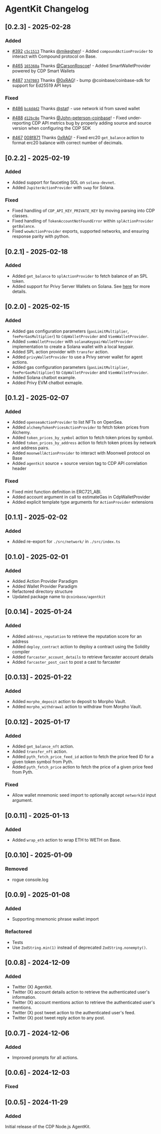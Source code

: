 # AgentKit Changelog

## [0.2.3] - 2025-02-28

### Added

- [#392](https://github.com/coinbase/agentkit/pull/392) [`c5c1513`](https://github.com/coinbase/agentkit/commit/c5c1513933626bd6aef42652a875accb0c95d82e) Thanks [@mikeghen](https://github.com/mikeghen)! - Added `compoundActionProvider` to interact with Compound protocol on Base.

- [#465](https://github.com/coinbase/agentkit/pull/465) [`165360a`](https://github.com/coinbase/agentkit/commit/165360a108ccf1ce1142ebba875c86fbaa823a6c) Thanks [@CarsonRoscoe](https://github.com/CarsonRoscoe)! - Added SmartWalletProvider powered by CDP Smart Wallets

- [#487](https://github.com/coinbase/agentkit/pull/487) [`37d7083`](https://github.com/coinbase/agentkit/commit/37d70831cb0cfe1addb6a61c420c2a8d296bd64e) Thanks [@0xRAG](https://github.com/0xRAG)! - bump @coinbase/coinbase-sdk for support for Ed25519 API keys

### Fixed

- [#486](https://github.com/coinbase/agentkit/pull/486) [`bc4d4d2`](https://github.com/coinbase/agentkit/commit/bc4d4d219b706c4902ff402de49aae3d11c11952) Thanks [@stat](https://github.com/stat)! - use network id from saved wallet

- [#488](https://github.com/coinbase/agentkit/pull/488) [`d12bc8e`](https://github.com/coinbase/agentkit/commit/d12bc8e29c8a4dd8b36788e4e244eca7eddd575e) Thanks [@John-peterson-coinbase](https://github.com/John-peterson-coinbase)! - Fixed under-reporting CDP API metrics bug by properly adding source and source version when configuring the CDP SDK

- [#467](https://github.com/coinbase/agentkit/pull/467) [008f871](https://github.com/coinbase/agentkit/commit/008f871d1c9ebf4fcb5600584b066bdc6d69c8b9) Thanks [0xRAG](https://github.com/0xRAG)! - Fixed erc20 `get_balance` action to format erc20 balance with correct number of decimals.

## [0.2.2] - 2025-02-19

### Added

- Added support for fauceting SOL on `solana-devnet`.
- Added `JupiterActionProvider` with `swap` for Solana.

### Fixed

- Fixed handling of `CDP_API_KEY_PRIVATE_KEY` by moving parsing into CDP classes.
- Fixed handling of `TokenAccountNotFoundError` within `splActionProvider` `getBalance`.
- Fixed `wowActionProvider` exports, supported networks, and ensuring response parity with python.

## [0.2.1] - 2025-02-18

### Added

- Added `get_balance` to `splActionProvider` to fetch balance of an SPL token.
- Added support for Privy Server Wallets on Solana. See [here](https://github.com/coinbase/agentkit/blob/main/typescript/agentkit/README.md#privywalletprovider-solana) for more details.

## [0.2.0] - 2025-02-15

### Added

- Added gas configuration parameters (`gasLimitMultiplier`, `feePerGasMultiplier`) to `CdpWalletProvider` and `ViemWalletProvider`.
- Added `svmWalletProvider` with `solanaKeypairWalletProvider` implementation to create a Solana wallet with a local keypair.
- Added SPL action provider with `transfer` action.
- Added `privyWalletProvider` to use a Privy server wallet for agent actions.
- Added gas configuration parameters (`gasLimitMultiplier`, `feePerGasMultiplier`) to `CdpWalletProvider` and `ViemWalletProvider`.
- Added Solana chatbot example.
- Added Privy EVM chatbot exmaple.

## [0.1.2] - 2025-02-07

### Added

- Added `openseaActionProvider` to list NFTs on OpenSea.
- Added `alchemyTokenPricesActionProvider` to fetch token prices from Alchemy.
- Added `token_prices_by_symbol` action to fetch token prices by symbol.
- Added `token_prices_by_address` action to fetch token prices by network and address pairs.
- Added `moonwellActionProvider` to interact with Moonwell protocol on Base
- Added `agentkit` source + source version tag to CDP API correlation header

### Fixed

- Fixed mint function definition in ERC721_ABI.
- Added account argument in call to estimateGas in CdpWalletProvider
- Added explicit template type arguments for `ActionProvider` extensions

## [0.1.1] - 2025-02-02

### Added

- Added re-export for `./src/network/` in `./src/index.ts`

## [0.1.0] - 2025-02-01

### Added

- Added Action Provider Paradigm
- Added Wallet Provider Paradigm
- Refactored directory structure
- Updated package name to `@coinbase/agentkit`

## [0.0.14] - 2025-01-24

### Added

- Added `address_reputation` to retrieve the reputation score for an address
- Added `deploy_contract` action to deploy a contract using the Solidity compiler
- Added `farcaster_account_details` to retrieve farcaster account details
- Added `farcaster_post_cast` to post a cast to farcaster

## [0.0.13] - 2025-01-22

### Added

- Added `morpho_deposit` action to deposit to Morpho Vault.
- Added `morpho_withdrawal` action to withdraw from Morpho Vault.

## [0.0.12] - 2025-01-17

### Added

- Added `get_balance_nft` action.
- Added `transfer_nft` action.
- Added `pyth_fetch_price_feed_id` action to fetch the price feed ID for a given token symbol from Pyth.
- Added `pyth_fetch_price` action to fetch the price of a given price feed from Pyth.

### Fixed

- Allow wallet mnemonic seed import to optionally accept `networkId` input argument.

## [0.0.11] - 2025-01-13

### Added

- Added `wrap_eth` action to wrap ETH to WETH on Base.

## [0.0.10] - 2025-01-09

### Removed

- rogue console.log

## [0.0.9] - 2025-01-08

### Added

- Supporting mnemonic phrase wallet import

### Refactored

- Tests
- Use `ZodString.min(1)` instead of deprecated `ZodString.nonempty()`.

## [0.0.8] - 2024-12-09

### Added

- Twitter (X) Agentkit.
- Twitter (X) account details action to retrieve the authenticated user's information.
- Twitter (X) account mentions action to retrieve the authenticated user's mentions.
- Twitter (X) post tweet action to the authenticated user's feed.
- Twitter (X) post tweet reply action to any post.

## [0.0.7] - 2024-12-06

### Added

- Improved prompts for all actions.

## [0.0.6] - 2024-12-03

### Fixed

## [0.0.5] - 2024-11-29

### Added

Initial release of the CDP Node.js AgentKit.
